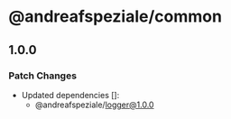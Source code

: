 # @andreafspeziale/common

## 1.0.0

### Patch Changes

- Updated dependencies []:
  - @andreafspeziale/logger@1.0.0
